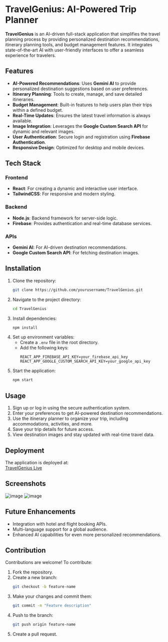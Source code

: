 

# TravelGenius: AI-Powered Trip Planner

**TravelGenius** is an AI-driven full-stack application that simplifies the travel planning process by providing personalized destination recommendations, itinerary planning tools, and budget management features. It integrates state-of-the-art AI with user-friendly interfaces to offer a seamless experience for travelers.

## Features

- **AI-Powered Recommendations**: Uses **Gemini AI** to provide personalized destination suggestions based on user preferences.
- **Itinerary Planning**: Tools to create, manage, and save detailed itineraries.
- **Budget Management**: Built-in features to help users plan their trips within a defined budget.
- **Real-Time Updates**: Ensures the latest travel information is always available.
- **Image Integration**: Leverages the **Google Custom Search API** for dynamic and relevant images.
- **User Authentication**: Secure login and registration using **Firebase Authentication**.
- **Responsive Design**: Optimized for desktop and mobile devices.

## Tech Stack

### Frontend
- **React**: For creating a dynamic and interactive user interface.
- **TailwindCSS**: For responsive and modern styling.

### Backend
- **Node.js**: Backend framework for server-side logic.
- **Firebase**: Provides authentication and real-time database services.

### APIs
- **Gemini AI**: For AI-driven destination recommendations.
- **Google Custom Search API**: For fetching destination images.

## Installation

1. Clone the repository:
   ```bash
   git clone https://github.com/yourusername/TravelGenius.git
   ```
2. Navigate to the project directory:
   ```bash
   cd TravelGenius
   ```
3. Install dependencies:
   ```bash
   npm install
   ```
4. Set up environment variables:
   - Create a `.env` file in the root directory.
   - Add the following keys:
     ```
     REACT_APP_FIREBASE_API_KEY=your_firebase_api_key
     REACT_APP_GOOGLE_CUSTOM_SEARCH_API_KEY=your_google_api_key
     ```
5. Start the application:
   ```bash
   npm start
   ```

## Usage

1. Sign up or log in using the secure authentication system.
2. Enter your preferences to get AI-powered destination recommendations.
3. Use the itinerary planner to organize your trip, including accommodations, activities, and more.
4. Save your trip details for future access.
5. View destination images and stay updated with real-time travel data.

## Deployment

The application is deployed at:  
[TravelGenius Live](https://travel-h54se7z15-anjalikolhatkars-projects.vercel.app/)

## Screenshots

![image](https://github.com/user-attachments/assets/684405e0-4340-45ad-95ac-18f8fa3811d2)
![image](https://github.com/user-attachments/assets/e1a49f35-593f-4131-aa51-c1f63d70ec3c)



## Future Enhancements

- Integration with hotel and flight booking APIs.
- Multi-language support for a global audience.
- Enhanced AI capabilities for even more personalized recommendations.

## Contribution

Contributions are welcome! To contribute:
1. Fork the repository.
2. Create a new branch:  
   ```bash
   git checkout -b feature-name
   ```
3. Make your changes and commit them:  
   ```bash
   git commit -m "Feature description"
   ```
4. Push to the branch:  
   ```bash
   git push origin feature-name
   ```
5. Create a pull request.

